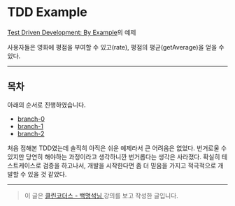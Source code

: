 # TDD Example

[Test Driven Development: By Example](https://www.amazon.com/Test-Driven-Development-Kent-Beck/dp/0321146530)의 예제

사용자들은 영화에 평점을 부여할 수 있고(rate), 평점의 평균(getAverage)을 얻을 수 있다.


---

## 목차
아래의 순서로 진행하였습니다.

- [branch-0](https://github.com/GGomi/TDD_Practice/tree/branch-0)
- [branch-1](https://github.com/GGomi/TDD_Practice/tree/branch-1)
- [branch-2](https://github.com/GGomi/TDD_Practice/tree/branch-2)

처음 접해본 TDD였는데 솔직히 아직은 쉬운 예제라서 큰 어려움은 없었다.
번거로울 수 있지만 당연히 해야하는 과정이라고 생각하니깐 번거롭다는 생각은 사라졌다. 확실히 테스트케이스로 검증을 하고나서, 개발을 시작한다면 좀 더 믿음을 가지고 적극적으로 개발할 수 있을 것 같았다.

---
> 이 글은 [ 클린코더스 - 백명석님 ](https://www.youtube.com/user/codetemplate/videos) 강의를 보고 작성한 글입니다.
